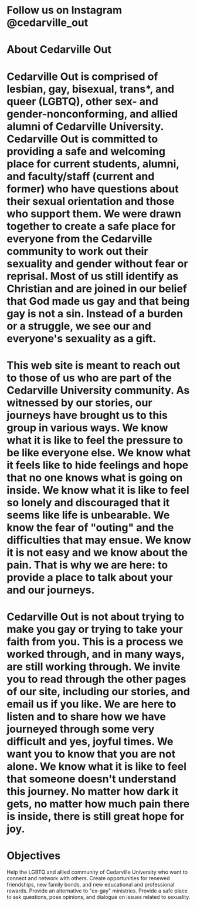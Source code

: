 # Follow us on Instagram @cedarville_out
# About Cedarville Out
# Cedarville Out is comprised of lesbian, gay, bisexual, trans*, and queer (LGBTQ), other sex- and gender-nonconforming, and allied alumni of Cedarville University. Cedarville Out is committed to providing a safe and welcoming place for current students, alumni, and faculty/staff (current and former) who have questions about their sexual orientation and those who support them. We were drawn together to create a safe place for everyone from the Cedarville community to work out their sexuality and gender without fear or reprisal. Most of us still identify as Christian and are joined in our belief that God made us gay and that being gay is not a sin. Instead of a burden or a struggle, we see our and everyone's sexuality as a gift.

# This web site is meant to reach out to those of us who are part of the Cedarville University community. As witnessed by our stories, our journeys have brought us to this group in various ways. We know what it is like to feel the pressure to be like everyone else. We know what it feels like to hide feelings and hope that no one knows what is going on inside. We know what it is like to feel so lonely and discouraged that it seems like life is unbearable. We know the fear of "outing" and the difficulties that may ensue. We know it is not easy and we know about the pain. That is why we are here: to provide a place to talk about your and our journeys.

# Cedarville Out is not about trying to make you gay or trying to take your faith from you. This is a process we worked through, and in many ways, are still working through. We invite you to read through the other pages of our site, including our stories, and email us if you like. We are here to listen and to share how we have journeyed through some very difficult and yes, joyful times. We want you to know that you are not alone. We know what it is like to feel that someone doesn't understand this journey. No matter how dark it gets, no matter how much pain there is inside, there is still great hope for joy.

# Objectives
Help the LGBTQ and allied community of Cedarville University who want to connect and network with others.
Create opportunities for renewed friendships, new family bonds, and new educational and professional rewards.
Provide an alternative to "ex-gay" ministries.
Provide a safe place to ask questions, pose opinions, and dialogue on issues related to sexuality.
